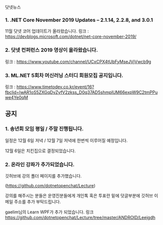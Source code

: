 닷넷뉴스

### 1. .NET Core November 2019 Updates – 2.1.14, 2.2.8, and 3.0.1
11월 닷넷 코어 업데이트가 올라왔습니다.
링크 : https://devblogs.microsoft.com/dotnet/net-core-november-2019/
 
### 2. 닷넷 컨퍼런스 2019 영상이 올라왔습니다.
링크 : https://www.youtube.com/channel/UCxCPX4tUbFyMseJVjVwcb9g

### 3. ML.NET 5회차 머신러닝 스터디 회원모집 공지입니다.
링크 : https://www.timetodev.co.kr/event/16?fbclid=IwAR1oS5ZXGqDvZyfV2zkss_D0q37AD5shmplUM66expW9C2tmPPuwe4Ye0qM


## 공지 

### 1. 송년회 모임 평일 / 주말 진행됩니다. 

일정은 12월 6일 저녁 / 12월 7일 저녁에 한번씩 이루어질 예정입니다.

12월 6일은 치킨집으로 결정되었습니다.

### 2. 온라인 강좌가 추가되었습니다.

깃허브에 강의 폴더 페이지를 추가했습니다.

(https://github.com/dotnetopenchat/Lecture)

강의를 해주시는 분들은 운영진분들에게 개인톡 혹은 투표란 밑에 덧글부분에 깃허브 이메일 
주소를 추가 부탁드립니다.

gaelim님의 Learn WPF가 추가 되었습니다.
링크 https://github.com/dotnetopenchat/Lecture/tree/master/ANDROID/Leejgdh 

